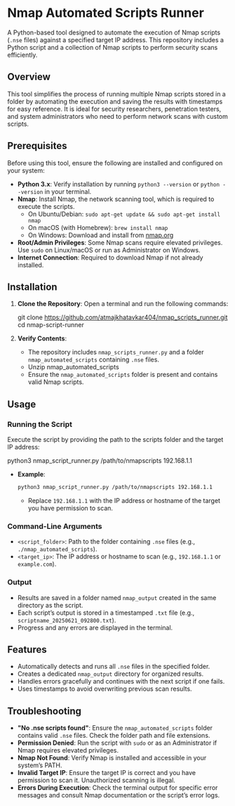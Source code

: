 
# Nmap Automated Scripts Runner

A Python-based tool designed to automate the execution of Nmap scripts (`.nse` files) against a specified target IP address. This repository includes a Python script and a collection of Nmap scripts to perform security scans efficiently.

## Overview

This tool simplifies the process of running multiple Nmap scripts stored in a folder by automating the execution and saving the results with timestamps for easy reference. It is ideal for security researchers, penetration testers, and system administrators who need to perform network scans with custom scripts.

## Prerequisites

Before using this tool, ensure the following are installed and configured on your system:

- **Python 3.x**: Verify installation by running `python3 --version` or `python --version` in your terminal.
- **Nmap**: Install Nmap, the network scanning tool, which is required to execute the scripts.
  - On Ubuntu/Debian: `sudo apt-get update && sudo apt-get install nmap`
  - On macOS (with Homebrew): `brew install nmap`
  - On Windows: Download and install from [nmap.org](https://nmap.org/download.html)
- **Root/Admin Privileges**: Some Nmap scans require elevated privileges. Use `sudo` on Linux/macOS or run as Administrator on Windows.
- **Internet Connection**: Required to download Nmap if not already installed.

## Installation

1. **Clone the Repository**:
   Open a terminal and run the following commands:

   git clone https://github.com/atmajkhatavkar404/nmap_scripts_runner.git
   cd nmap-script-runner
  

2. **Verify Contents**:
   - The repository includes `nmap_scripts_runner.py` and a folder `nmap_automated_scripts` containing `.nse` files.
   - Unzip nmap_automated_scripts
   - Ensure the `nmap_automated_scripts` folder is present and contains valid Nmap scripts.


## Usage

### Running the Script

Execute the script by providing the path to the scripts folder and the target IP address:

python3 nmap_script_runner.py /path/to/nmapscripts 192.168.1.1

- **Example**:
  ```bash
  python3 nmap_script_runner.py /path/to/nmapscripts 192.168.1.1
  ```
  - Replace `192.168.1.1` with the IP address or hostname of the target you have permission to scan.

### Command-Line Arguments
- `<script_folder>`: Path to the folder containing `.nse` files (e.g., `./nmap_automated_scripts`).
- `<target_ip>`: The IP address or hostname to scan (e.g., `192.168.1.1` or `example.com`).

### Output
- Results are saved in a folder named `nmap_output` created in the same directory as the script.
- Each script’s output is stored in a timestamped `.txt` file (e.g., `scriptname_20250621_092800.txt`).
- Progress and any errors are displayed in the terminal.

## Features
- Automatically detects and runs all `.nse` files in the specified folder.
- Creates a dedicated `nmap_output` directory for organized results.
- Handles errors gracefully and continues with the next script if one fails.
- Uses timestamps to avoid overwriting previous scan results.

## Troubleshooting

- **"No .nse scripts found"**: Ensure the `nmap_automated_scripts` folder contains valid `.nse` files. Check the folder path and file extensions.
- **Permission Denied**: Run the script with `sudo` or as an Administrator if Nmap requires elevated privileges.
- **Nmap Not Found**: Verify Nmap is installed and accessible in your system’s PATH.
- **Invalid Target IP**: Ensure the target IP is correct and you have permission to scan it. Unauthorized scanning is illegal.
- **Errors During Execution**: Check the terminal output for specific error messages and consult Nmap documentation or the script’s error logs.

